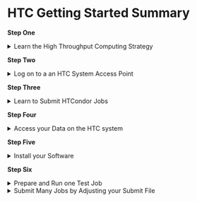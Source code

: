


HTC Getting Started Summary
====================================

<b>Step One</b>

<details>
<summary>Learn the High Throughput Computing Strategy</summary>
<br>
Like nearly all large-scale compute system, users of both CHTC's High Throughput Computing and High Performance systems prepare their computational work and submit them as tasks called "jobs" to run on execution points. 
<br>
   <br>
High Throughput Computing systems specialize in running many small, independent jobs (< ~20 CPUs/job). On the other hand, High Performance Computing systems speicalize in running a few, very large jobs (~30+ CPUs/job).
<br>
   <br>
It is best to keep this distinction in mind when setting up your jobs. On the HTC system, smaller jobs (i.e., those requesting smaller amounts of CPU, memory, and disk resources per job) are easier to find a slot to run on. This means that users will notice they will have jobs start quicker and will have more running simultanioutsly. It is almost always beneficial to break up your analysis pipeline into smaller pieces to take advantage of getting more jobs up and running, quicker. 
<br>
   <br>
Unlike the High Performance System, CHTC staff do not limit the number of jobs a user can have running in parallel, thus it is to your advantage to strategize your workflow to take advantage of as many resources as possible. 
<br>
   <br>
More detailed information regarding CHTC's HTC system can be found in our overview guide: ----- 
</details>


<b>Step Two</b>

<details>
<summary>Log on to a an HTC System Access Point</summary>
<br>
Once your request for an account has been approved by a Research Computing Facilitator, you will be emailed login information.
<br>
   <br>
For security purposes, every CHTC user is required to be connnected to either a UW-Madison internet network or campus VPN and to use two-factor authenticaiton when logging in to your CHTC "access point" (also called a "submit server").  
<br>
</details>


<b>Step Three</b>

<details>
<summary>Learn to Submit HTCondor Jobs</summary>
<br>
Computational work is run on the CHTC's execution machines by submitting it as “jobs” to the HTCondor scheduler. Before submitting your own computational work, it is necessary to understand how HTCondor job submission works. The following guide is a short step-by-step tutorial onhow to submit basic HTCondor jobs: Practice: Submit HTC Jobs using HTCondor. <b>It is highly recommended that every user follow this short tutorial as these are the steps you will need to know to complete your own analyses.</b>
</details>

<b>Step Four</b>

<details>
<summary>Access your Data on the HTC system</summary>
<br>
<b>Upload data to CHTC</b>
When getting started on the HTC system, it is typically necessary to upload your data files to our system so that they can be used in jobs. For users that do not want to upload data to our system, it is possible to configure your HTCondor jobs to pull/push files using `s3` file transfer, or pull data using standard unix commands (`wget`). 
<br>
To learn how to upload data from different sources, including your laptop, see: 
   <br>
Transfer Files between CHTC and your Computer
   <br>
Transferring Files Between CHTC and ResearchDrive
   <br>
Using Globus to Transfer Files to and from CHTC
   <br>
Remotely Access a Private GitHub Repository

When uploading data to the HTC system, users need to choose a location to store that data on our system. There are two primary locations: /home and /staging. 
<br>
/home is more efficent at handling "small" files, while /staging is more effient at handling "large" files. For more information on what is considered "small" and "large" data files, see _____. 
<br>
</details>

<b>Step Five</b>

<details>
<summary>Install your Software</summary>
<br>
Our “Software Solutions” guides contain information about how to install and use software on the HTC system.
<br>
<br>
<b>Software Containers</b>
In general, we recommend installing your software into a "container" if your software relies on a specific version of R/Python, if your software has many dependencies, or if it already has a pre-existing container (which many common software packages do). There are many advantages to using a software container; one example is that software containers contain their own operating system, users with software containers have the most flexibility with where their jobs run on CHTC or the OSPool.
<br>
<br>
<b>Use Pre-installed Software in Modules</b>
CHTC's infrastructure team has provided a limited collection of software as modules, which users can load and then use in their jobs. This collection includes tools shared across domains, including COMSOL, ANSYS, ABAQUS, GUROBI, and others. To learn how to load these software into your jobs, visit ______.
<br>
<br>
<b>Access Software Building Tools: Log into Software Building Machines</b>
The HTC system contains several machines designed for users to use when building their software. These machines have access to common compilers (e.g., gcc) that are necessary to install many software packages. To learn how to submit an interactive job to log into these machines to build your software, see _____.  

Conda environments: It is possible to install software using miniconda.
<br>
</details>

<b>Step Six</b>




<details>
<summary>Prepare and Run one Test Job</summary>
<br>
Once your data and software are ready, up next is preparing an HTCondor submit file for one test job for your analysis. 
<br>
   <br>
It is important to run test jobs to make sure that your jobs are running as expected and producing the correct output. Additionally, many users are unsure of the amount of resources (memory, disk, number of cpus/gpus, maximum runtime limits) to request for their jobs; thus looking at the outputs of the `.log` file created at the end of jobs is very helpful for estimating future resource requests. By running a small amount of test jobs, it allows quicker troubleshooting and ensures your user priority is not lowered due to a large number of jobs going on hold for preventable reasons. 
<br> 
   <br>
While running your test jobs, make sure that your <code>/home</code> and <code>/staging</code> quotas are sufficient for when you are ready to scale out your analsys and make sure you like your organizatinoal system for the input/output files. Many users implement HTCondor features such as <code>initialdir</code> or <code>transfer_output_remaps</code> to help them save output results into specific "results" folders to make finding important files easier. 
<br>   
</details>

<details>
<summary>Submit Many Jobs by Adjusting your Submit File</summary>
<br> 




After following this tutorial, we <b>highly recommend</b> users review the "Easily Submit Multiple Jobs" guide to learn how you can configure HTCondor to automatically pass files or parameters to different jobs, return output to specific directories, and other easily automated organizational behaviors. 








